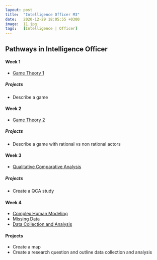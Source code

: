 ```yaml
---
layout: post
title:  "Intelligence Officer M3"
date:   2020-12-29 18:05:55 +0300
image:  11.jpg
tags:   [Intelligence | Officer]
---
```

## Pathways in Intelligence Officer
#### Week 1
* [Game Theory 1](https://www.coursera.org/learn/game-theory-1)

##### Projects
* Describe a game

#### Week 2
* [Game Theory 2](https://www.coursera.org/learn/game-theory-2)

##### Projects
* Describe a game with rational vs non rational actors

#### Week 3
* [Qualitative Comparative Analysis](https://www.coursera.org/learn/qualitative-comparative-analysis)

##### Projects
* Create a QCA study

#### Week 4
* [Complex Human Modeling](https://www.coursera.org/projects/predicament-modeling)
* [Missing Data](https://www.coursera.org/learn/missing-data)
* [Data Collection and Analysis](https://www.coursera.org/learn/data-collection-framework)

#### Projects
* Create a map
* Create a research question and outline data collection and analysis

[jekyll-docs]: https://jekyllrb.com/docs/home
[jekyll-gh]:   https://github.com/jekyll/jekyll
[jekyll-talk]: https://talk.jekyllrb.com/
